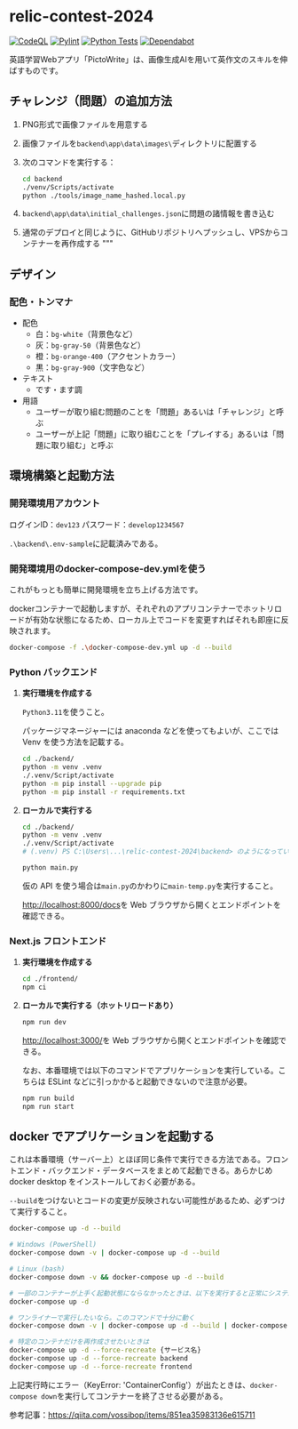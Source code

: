 # relic-contest-2024

[![CodeQL](https://github.com/hashin2425/relic-contest-2024/actions/workflows/codeql.yml/badge.svg?branch=main)](https://github.com/hashin2425/relic-contest-2024/actions/workflows/codeql.yml)
[![Pylint](https://github.com/hashin2425/relic-contest-2024/actions/workflows/pylint.yml/badge.svg?branch=main)](https://github.com/hashin2425/relic-contest-2024/actions/workflows/pylint.yml)
[![Python Tests](https://github.com/hashin2425/relic-contest-2024/actions/workflows/unittest.yml/badge.svg?branch=main)](https://github.com/hashin2425/relic-contest-2024/actions/workflows/unittest.yml)
[![Dependabot](https://github.com/hashin2425/relic-contest-2024/actions/workflows/dependabot/dependabot-updates/badge.svg?branch=main)](https://github.com/hashin2425/relic-contest-2024/actions/workflows/dependabot/dependabot-updates)

英語学習Webアプリ「PictoWrite」は、画像生成AIを用いて英作文のスキルを伸ばすものです。

## チャレンジ（問題）の追加方法

1. PNG形式で画像ファイルを用意する
2. 画像ファイルを`backend\app\data\images\`ディレクトリに配置する
3. 次のコマンドを実行する：

    ```sh
    cd backend
    ./venv/Scripts/activate
    python ./tools/image_name_hashed.local.py
    ```

4. `backend\app\data\initial_challenges.json`に問題の諸情報を書き込む
5. 通常のデプロイと同じように、GitHubリポジトリへプッシュし、VPSからコンテナーを再作成する
"""

## デザイン

### 配色・トンマナ

- 配色
  - 白：`bg-white`（背景色など）
  - 灰：`bg-gray-50`（背景色など）
  - 橙：`bg-orange-400`（アクセントカラー）
  - 黒：`bg-gray-900`（文字色など）
- テキスト
  - です・ます調
- 用語
  - ユーザーが取り組む問題のことを「問題」あるいは「チャレンジ」と呼ぶ
  - ユーザーが上記「問題」に取り組むことを「プレイする」あるいは「問題に取り組む」と呼ぶ

## 環境構築と起動方法

### 開発環境用アカウント

ログインID：`dev123`
パスワード：`develop1234567`

`.\backend\.env-sample`に記載済みである。

### 開発環境用のdocker-compose-dev.ymlを使う

これがもっとも簡単に開発環境を立ち上げる方法です。

dockerコンテナーで起動しますが、それぞれのアプリコンテナーでホットリロードが有効な状態になるため、ローカル上でコードを変更すればそれも即座に反映されます。

```sh
docker-compose -f .\docker-compose-dev.yml up -d --build
```

### Python バックエンド

1. **実行環境を作成する**

   `Python3.11`を使うこと。

   パッケージマネージャーには anaconda などを使ってもよいが、ここでは Venv を使う方法を記載する。

   ```sh
   cd ./backend/
   python -m venv .venv
   ./.venv/Script/activate
   python -m pip install --upgrade pip
   python -m pip install -r requirements.txt
   ```

2. **ローカルで実行する**

   ```sh
   cd ./backend/
   python -m venv .venv
   ./.venv/Script/activate
   # (.venv) PS C:\Users\...\relic-contest-2024\backend> のようになっていれば上記は実行不要

   python main.py
   ```

   仮の API を使う場合は`main.py`のかわりに`main-temp.py`を実行すること。

   <http://localhost:8000/docs>を Web ブラウザから開くとエンドポイントを確認できる。

### Next.js フロントエンド

1. **実行環境を作成する**

   ```sh
   cd ./frontend/
   npm ci
   ```

2. **ローカルで実行する（ホットリロードあり）**

   ```sh
   npm run dev
   ```

   <http://localhost:3000/>を Web ブラウザから開くとエンドポイントを確認できる。

   なお、本番環境では以下のコマンドでアプリケーションを実行している。こちらは ESLint などに引っかかると起動できないので注意が必要。

   ```sh
   npm run build
   npm run start
   ```

## docker でアプリケーションを起動する

これは本番環境（サーバー上）とほぼ同じ条件で実行できる方法である。フロントエンド・バックエンド・データベースをまとめて起動できる。あらかじめ docker desktop をインストールしておく必要がある。

`--build`をつけないとコードの変更が反映されない可能性があるため、必ずつけて実行すること。

```sh
docker-compose up -d --build

# Windows (PowerShell)
docker-compose down -v | docker-compose up -d --build

# Linux (bash)
docker-compose down -v && docker-compose up -d --build

# 一部のコンテナーが上手く起動状態にならなかったときは、以下を実行すると正常にシステム全体が稼働する
docker-compose up -d

# ワンライナーで実行したいなら。このコマンドで十分に動く
docker-compose down -v | docker-compose up -d --build | docker-compose up -d

# 特定のコンテナだけを再作成させたいときは
docker-compose up -d --force-recreate {サービス名}
docker-compose up -d --force-recreate backend
docker-compose up -d --force-recreate frontend
```

上記実行時にエラー（KeyError: 'ContainerConfig'）が出たときは、`docker-compose down`を実行してコンテナーを終了させる必要がある。

参考記事：<https://qiita.com/vossibop/items/851ea35983136e615711>
